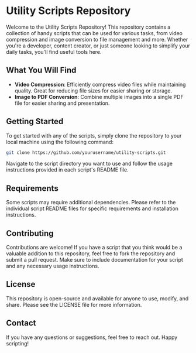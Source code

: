# Utility Scripts Repository

Welcome to the Utility Scripts Repository! This repository contains a collection of handy scripts that can be used for various tasks, from video compression and image conversion to file management and more. Whether you're a developer, content creator, or just someone looking to simplify your daily tasks, you'll find useful tools here.

## What You Will Find

- **Video Compression**: Efficiently compress video files while maintaining quality. Great for reducing file sizes for easier sharing or storage.
- **Image to PDF Conversion**: Combine multiple images into a single PDF file for easier sharing and presentation.

## Getting Started

To get started with any of the scripts, simply clone the repository to your local machine using the following command:

```bash
git clone https://github.com/yourusername/utility-scripts.git
```

Navigate to the script directory you want to use and follow the usage instructions provided in each script's README file.

## Requirements

Some scripts may require additional dependencies. Please refer to the individual script README files for specific requirements and installation instructions.

## Contributing

Contributions are welcome! If you have a script that you think would be a valuable addition to this repository, feel free to fork the repository and submit a pull request. Make sure to include documentation for your script and any necessary usage instructions.

## License

This repository is open-source and available for anyone to use, modify, and share. Please see the LICENSE file for more information.

## Contact

If you have any questions or suggestions, feel free to reach out. Happy scripting!
